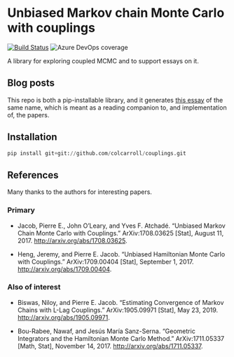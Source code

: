 # Unbiased Markov chain Monte Carlo with couplings

[![Build Status](https://dev.azure.com/colcarroll/couplings/_apis/build/status/ColCarroll.couplings?branchName=master)](https://dev.azure.com/colcarroll/couplings/_build/latest?definitionId=1&branchName=master)
![Azure DevOps coverage](https://img.shields.io/azure-devops/coverage/colcarroll/couplings/1)

A library for exploring coupled MCMC and to support essays on it.

## Blog posts

This repo is both a pip-installable library, and it generates [this essay](https://colcarroll.github.io/couplings/) of the same name, which is meant as a reading companion to, and implementation of, the papers.

## Installation

```python
pip install git+git://github.com/colcarroll/couplings.git
```

## References

Many thanks to the authors for interesting papers.

### Primary

- Jacob, Pierre E., John O’Leary, and Yves F. Atchadé. “Unbiased Markov Chain Monte Carlo with Couplings.” ArXiv:1708.03625 [Stat], August 11, 2017. http://arxiv.org/abs/1708.03625.

- Heng, Jeremy, and Pierre E. Jacob. “Unbiased Hamiltonian Monte Carlo with Couplings.” ArXiv:1709.00404 [Stat], September 1, 2017. http://arxiv.org/abs/1709.00404.

### Also of interest

- Biswas, Niloy, and Pierre E. Jacob. “Estimating Convergence of Markov Chains with L-Lag Couplings.” ArXiv:1905.09971 [Stat], May 23, 2019. http://arxiv.org/abs/1905.09971.

- Bou-Rabee, Nawaf, and Jesús María Sanz-Serna. “Geometric Integrators and the Hamiltonian Monte Carlo Method.” ArXiv:1711.05337 [Math, Stat], November 14, 2017. http://arxiv.org/abs/1711.05337.
